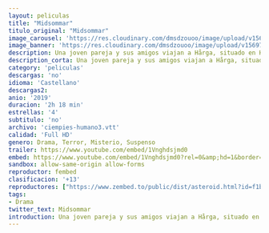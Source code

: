 ```yaml
---
layout: peliculas
title: "Midsommar"
titulo_original: "Midsommar"
image_carousel: 'https://res.cloudinary.com/dmsdzouoo/image/upload/v1569720187/misomar-min_dj5yem.jpg'
image_banner: 'https://res.cloudinary.com/dmsdzouoo/image/upload/v1569720193/mid_2-min_jtzvft.jpg'
description: Una joven pareja y sus amigos viajan a Hårga, situado en Hälsingland, una provincia de Suecia, para visitar la ciudad rural de uno de ellos y asistir a su festival de solsticio de verano. Lo que comienza como un retiro idílico desciende rápidamente en una competencia cada vez más violenta y extraña a manos de un culto pagano.
description_corta: Una joven pareja y sus amigos viajan a Hårga, situado en Hälsingland, una provincia de Suecia, para visitar la ciudad rural de uno de ellos y asistir a su festival de solsticio de verano. Lo que comienza como un retiro idílico desciende rápidamente en una competencia cada vez más violenta y extraña a manos de un culto pagano.
category: 'peliculas'
descargas: 'no'
idioma: 'Castellano'
descargas2:
anio: '2019'
duracion: '2h 18 min'
estrellas: '4'
subtitulo: 'no'
archivo: 'ciempies-humano3.vtt'
calidad: 'Full HD'
genero: Drama, Terror, Misterio, Suspenso
trailer: https://www.youtube.com/embed/1Vnghdsjmd0
embed: https://www.youtube.com/embed/1Vnghdsjmd0?rel=0&amp;hd=1&border=0&wmode=opaque&enablejsapi=1&modestbranding=1&controls=1&showinfo=1
sandbox: allow-same-origin allow-forms
reproductor: fembed
clasificacion: '+13'
reproductores: ["https://www.zembed.to/public/dist/asteroid.html?id=f1bb0bc87329f1dcdd3c85533a4e55a0&title=Midsommar","https://www.zembed.to/public/dist/asteroid.html?id=7be4bc2fc841efa2fcfbb372d43e00b5&title=Midsommar"]
tags:
- Drama
twitter_text: Midsommar
introduction: Una joven pareja y sus amigos viajan a Hårga, situado en Hälsingland, una provincia de Suecia, para visitar la ciudad rural de uno de ellos y asistir a su festival de solsticio de verano. Lo que comienza como un retiro idílico desciende rápidamente en una competencia cada vez más violenta y extraña a manos de un culto pagano.
---
```



 







